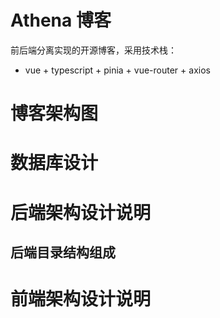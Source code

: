 # Athena 博客

前后端分离实现的开源博客，采用技术栈：

- vue + typescript + pinia + vue-router + axios

# 博客架构图

# 数据库设计

# 后端架构设计说明

## 后端目录结构组成

# 前端架构设计说明
